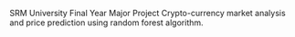 SRM University Final Year Major Project
Crypto-currency market analysis and price prediction using random forest algorithm.
